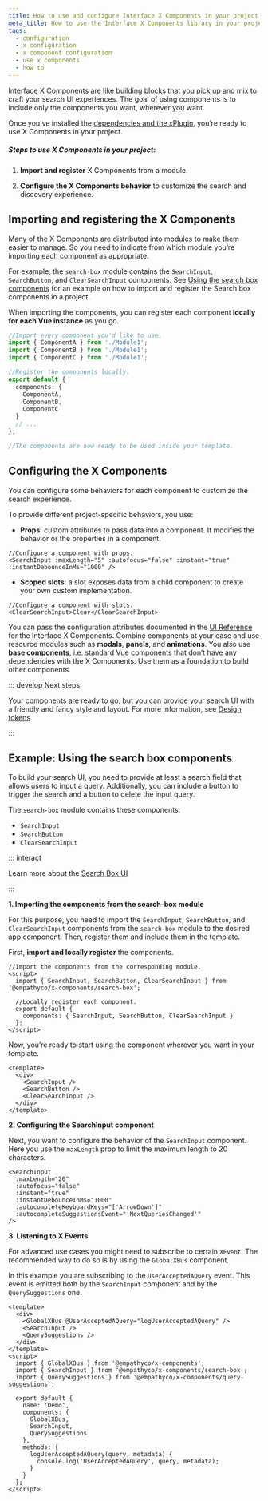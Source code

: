 ```yaml
---
title: How to use and configure Interface X Components in your project
meta_title: How to use the Interface X Components library in your project
tags:
  - configuration
  - x configuration
  - x component configuration
  - use x components
  - how to
---
```


Interface&nbsp;X&nbsp;Components are like building blocks that you pick up and mix to craft your
search UI experiences. The goal of using components is to include only the components you want,
wherever you want.

Once you’ve installed the
[dependencies and the xPlugin](web-x-components-development-guide.md#1-install-the-dependencies),
you’re ready to use X&nbsp;Components in your project.

##### Steps to use X&nbsp;Components in your project:

1. **Import and register** X&nbsp;Components from a module.

2. **Configure the X&nbsp;Components behavior** to customize the search and discovery experience.

## Importing and registering the X Components

Many of the X&nbsp;Components are distributed into modules to make them easier to manage. So you
need to indicate from which module you’re importing each component as appropriate.

For example, the `search-box` module contains the `SearchInput`, `SearchButton`, and
`ClearSearchInput` components. See
[Using the search box components](#example-using-the-search-box-components) for an example on how to
import and register the Search box components in a project.

When importing the components, you can register each component **locally for each Vue instance** as
you go.

```typescript
//Import every component you'd like to use.
import { ComponentA } from './Module1';
import { ComponentB } from './Module1';
import { ComponentC } from './Module1';

//Register the components locally.
export default {
  components: {
    ComponentA,
    ComponentB,
    ComponentC
  }
  // ...
};

//The components are now ready to be used inside your template.
```

## Configuring the X Components

You can configure some behaviors for each component to customize the search experience.

To provide different project-specific behaviors, you use:

- **Props**: custom attributes to pass data into a component. It modifies the behavior or the
  properties in a component.

```vue
//Configure a component with props.
<SearchInput :maxLength="5" :autofocus="false" :instant="true" :instantDebounceInMs="1000" />
```

- **Scoped slots**: a slot exposes data from a child component to create your own custom
  implementation.

```vue
//Configure a component with slots.
<ClearSearchInput>Clear</ClearSearchInput>
```

You can pass the configuration attributes documented in the
[UI Reference](/develop-empathy-platform/ui-reference/) for the Interface&nbsp;X&nbsp;Components.
Combine components at your ease and use resource modules such as **modals**, **panels**, and
**animations**. You also use
**[base components](/develop-empathy-platform/ui-reference/components/base-components/)**, i.e.
standard Vue components that don’t have any dependencies with the X&nbsp;Components. Use them as a
foundation to build other components.

::: develop Next steps

Your components are ready to go, but you can provide your search UI with a friendly and fancy style
and layout. For more information, see
[Design tokens](https://github.com/empathyco/x/blob/main/packages/x-components/contributing/design-system.md).

:::

<!--If you want to support multiple languages, you can use the [x-translation](https://github.com/empathyco/x/tree/main/packages/x-translations) library to manage localization options.-->

## Example: Using the search box components

To build your search UI, you need to provide at least a search field that allows users to input a
query. Additionally, you can include a button to trigger the search and a button to delete the input
query.

The `search-box` module contains these components:

- `SearchInput`
- `SearchButton`
- `ClearSearchInput`

::: interact

Learn more about the
[Search Box UI](/onboard-empathy-platform/experience-search-and-discovery/search-box.md)

:::

**1. Importing the components from the search-box module**

For this purpose, you need to import the `SearchInput`, `SearchButton`, and `ClearSearchInput`
components from the `search-box` module to the desired app component. Then, register them and
include them in the template.

First, **import and locally register** the components.

```vue
//Import the components from the corresponding module.
<script>
  import { SearchInput, SearchButton, ClearSearchInput } from '@empathyco/x-components/search-box';

  //Locally register each component.
  export default {
    components: { SearchInput, SearchButton, ClearSearchInput }
  };
</script>
```

Now, you’re ready to start using the component wherever you want in your template.

```vue
<template>
  <div>
    <SearchInput />
    <SearchButton />
    <ClearSearchInput />
  </div>
</template>
```

**2. Configuring the SearchInput component**

Next, you want to configure the behavior of the `SearchInput` component. Here you use the
`maxLength` prop to limit the maximum length to 20 characters.

```vue
<SearchInput
  :maxLength="20"
  :autofocus="false"
  :instant="true"
  :instantDebounceInMs="1000"
  :autocompleteKeyboardKeys="['ArrowDown']"
  :autocompleteSuggestionsEvent="'NextQueriesChanged'"
/>
```

**3. Listening to X Events**

For advanced use cases you might need to subscribe to certain `XEvent`. The recommended way to do so
is by using the `GlobalXBus` component.

In this example you are subscribing to the `UserAcceptedAQuery` event. This event is emitted both by
the `SearchInput` component and by the `QuerySuggestions` one.

```vue live
<template>
  <div>
    <GlobalXBus @UserAcceptedAQuery="logUserAcceptedAQuery" />
    <SearchInput />
    <QuerySuggestions />
  </div>
</template>
<script>
  import { GlobalXBus } from '@empathyco/x-components';
  import { SearchInput } from '@empathyco/x-components/search-box';
  import { QuerySuggestions } from '@empathyco/x-components/query-suggestions';

  export default {
    name: 'Demo',
    components: {
      GlobalXBus,
      SearchInput,
      QuerySuggestions
    },
    methods: {
      logUserAcceptedAQuery(query, metadata) {
        console.log('UserAcceptedAQuery', query, metadata);
      }
    }
  };
</script>
```
